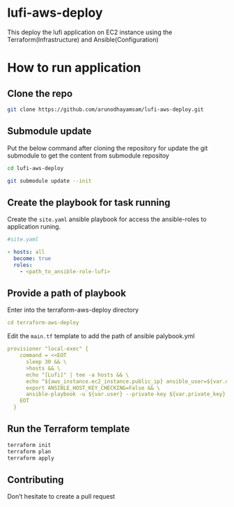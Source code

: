 # lufi-aws-deploy
This deploy the lufi application on EC2 instance using the Terraform(Infrastructure) and Ansible(Configuration)

# How to run application

## Clone the repo
```sh
git clone https://github.com/arunodhayamsam/lufi-aws-deploy.git
```

## Submodule update

Put the below command after cloning the repository for update the git submodule to get the content from submodule repositoy

```sh
cd lufi-aws-deploy

git submodule update --init

```
## Create the playbook for task running

Create the `site.yaml` ansible playbook for access the ansible-roles to application runing.

```yaml
#site.yaml

- hosts: all
  become: true
  roles:
    - <path_to_ansible-role-lufi>

```    

## Provide a path of playbook 

Enter into the terraform-aws-deploy directory
```yaml
cd terraform-aws-deploy
``` 
Edit the `main.tf` template to add the path of ansible palybook.yml 
```yaml
provisioner "local-exec" {
    command = <<EOT
      sleep 30 && \
      >hosts && \
      echo "[Lufi]" | tee -a hosts && \
      echo "${aws_instance.ec2_instance.public_ip} ansible_user=${var.user} ansible_ssh_private_key_file=${var.private_key}" | tee -a hosts && \
      export ANSIBLE_HOST_KEY_CHECKING=False && \
      ansible-playbook -u ${var.user} --private-key ${var.private_key} -i hosts <path_to_playbook's_site.yml> 
    EOT
  }
```  
## Run the Terraform template
```sh
terraform init
terraform plan 
terraform apply
```
## Contributing
Don’t hesitate to create a pull request










